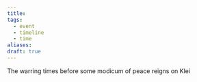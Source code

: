 ```yaml
---
title: 
tags:
  - event
  - timeline
  - time
aliases: 
draft: true
---
```


<div class="ob-timelines"
	data-title="First Light"
	data-start-date="-80000-0-0-00"
	data-end-date="0-0-0-00"
	data-color="orange"
	data-type="background"
	data-path="World Knowledge/Time/Calendar/Calendar"
	>
	The warring times before some modicum of peace reigns on Klei
</div>